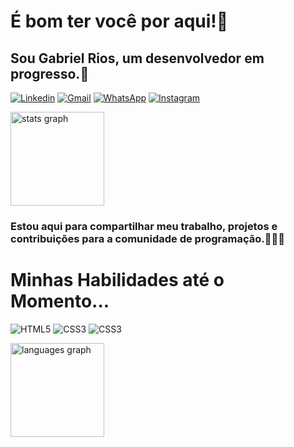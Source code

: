 # É bom ter você por aqui!🎯
## Sou Gabriel Rios, um desenvolvedor em progresso.🚀
[![Linkedin](https://img.shields.io/badge/LinkedIn-0077B5?style=for-the-badge&logo=linkedin&logoColor=white)](https://linkedin.com/in/biel1895) [![Gmail](https://img.shields.io/badge/Gmail-D14836?style=for-the-badge&logo=gmail&logoColor=white)](gabrielmlrrios@gmail.com) [![WhatsApp](https://img.shields.io/badge/WhatsApp-25D366?style=for-the-badge&logo=whatsapp&logoColor=white)](https://wa.me/message/CMOODOJB3AMDJ1) [![Instagram](https://img.shields.io/badge/Instagram-E4405F?style=for-the-badge&logo=instagram&logoColor=white)](https://instagram.com/biel1895?igshid=NzZlODBkYWE4Ng==)
<div align="baseline">
  <img src="https://github-readme-stats.vercel.app/api?username=biel1895&hide_title=false&hide_rank=false&show_icons=true&include_all_commits=true&count_private=true&disable_animations=false&theme=aura_dark&locale=pt-br&hide_border=true&order=1" height="150" alt="stats graph"  />
  </div>
  
### Estou aqui para compartilhar meu trabalho, projetos e contribuições para a comunidade de programação.👨🏼‍💻

# Minhas Habilidades até o Momento...
![HTML5](https://img.shields.io/badge/HTML5-E34F26?style=for-the-badge&logo=html5&logoColor=white) ![CSS3](https://img.shields.io/badge/CSS3-1572B6?style=for-the-badge&logo=css3&logoColor=white) ![CSS3](https://img.shields.io/badge/JavaScript-F7DF1E?style=for-the-badge&logo=javascript&logoColor=black)
<div align="baseline">
  <img src="https://github-readme-stats.vercel.app/api/top-langs?username=biel1895&locale=pt-br&hide_title=false&layout=compact&card_width=320&langs_count=5&theme=aura_dark&hide_border=true&order=2" height="150" alt="languages graph"  />
</div>

###
